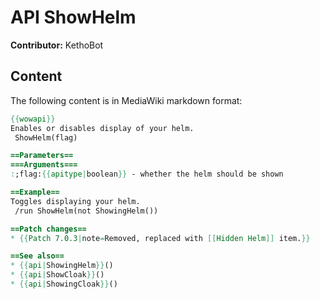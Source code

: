 # API ShowHelm

**Contributor:** KethoBot

## Content

The following content is in MediaWiki markdown format:

```mediawiki
{{wowapi}}
Enables or disables display of your helm.
 ShowHelm(flag)

==Parameters==
===Arguments===
:;flag:{{apitype|boolean}} - whether the helm should be shown

==Example==
Toggles displaying your helm.
 /run ShowHelm(not ShowingHelm())

==Patch changes==
* {{Patch 7.0.3|note=Removed, replaced with [[Hidden Helm]] item.}}

==See also==
* {{api|ShowingHelm}}()
* {{api|ShowCloak}}()
* {{api|ShowingCloak}}()
```